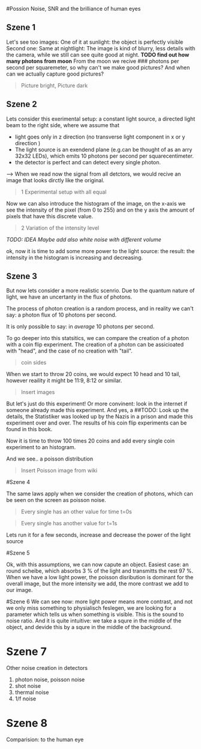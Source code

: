 #Possion Noise, SNR and the brilliance of human eyes

## Szene 1

Let's see too images:
One of it at sunlight:
the object is perfectly visible
Second one:
Same at nightlight:
The image is kind of blurry, less details with the camera, while we still can see quite good at night.
**TODO find out how many photons from moon**
From the moon we recive ### photons per second per squaremeter, so why can't we make good pictures?
And when can we actually capture good pictures?

> Picture bright,
> Picture dark

## Szene 2
Lets consider this exerimental setup: a constant light source, a directed light beam to the right side, where we assume that 
* light goes only in z direction (no transverse  light component in x or y direction )
* The light source is an exendend plane (e.g.can be thought of as an arry 32x32 LEDs), which emits 10 photons per second per squarecentimeter.
* the detector is perfect and can detect every single photon.

--> When we read now the signal from all detctors, we would recive an image that looks dirctly like the original.
> 1 Experimental setup with all equal

Now we can also introduce the histogram of the image, on the x-axis we see the intensity of the pixel (from 0 to 255) and on the y axis the amount of pixels that have this discrete value.

> 2 Variation of the intensity level 

*TODO: IDEA Maybe add also white noise with different volume*

ok, now it is time to add some more power to the light source: the result: the intensity in the histogram is increasing and decreasing.

## Szene 3
 
 But now lets consider a more realistic scenrio.
 Due to the quantum nature of light, we have  an uncertanty in the flux of photons. 
 
 The process of photon creation is a random process, and in reality we can't say: a photon flux of 10 photons per second.
 
 It is only possible to say: in *average* 10 photons per second.
 
 To go deeper into this statsitics, we can compare the creation of a photon with a coin flip experiment.
 The creation of a photon can be assicioated with "head", and the case of no creation with "tail".
 
 > coin sides
 
 When we start to throw 20 coins, we would expect 10 head and 10 tail, however reaility 
 it might be 11:9, 8:12 or similar.
 
 
 > Insert images
 
 But let's just do this experiment!
 Or more convinent: look in the internet if someone already made this experiment.
 And yes, a ##TODO: Look up the details, the Statistiker was looked up by the Nazis in a prison and made this experiment over and over. The results of his coin flip experiments can be found in this book.
 
 Now it is time to throw 100 times 20 coins and add every single coin experiment to an histogram.
 
 And we see.. a poisson distribution
 
 >  Insert Poisson image from wiki
 
 #Szene 4
 
 The same laws apply when we consider the creation of photons, which can be seen on the screen as poisson noise.
 
 > Every single has an other value for time t=0s
 
 > Every single has another value for t=1s
 
 Lets run it for a few seconds, increase and decrease the power of the light source
 
 #Szene 5 
 
 Ok, with this assumptions, we can now capute an object. Easiest case: an round scheibe, which absorbs 3 % of the light and transmitts the rest 97 %.
 When we have a low light power, the poisson disribution is dominant for the overall image, but the more intensity we add, the more contrast we add to our image.
 
 #Szene 6
 We can see now: more light power means more contrast, and not we only miss something to physialisch feslegen, we are looking for a parameter which tells us when something is visible. 
 This is the sound to noise ratio.
 And it is quite intuitive: we take a squre in the middle of the object, and devide this by a squre in the middle of the background.
 
 # Szene 7
 Other noise creation in detectors
 1. photon noise, poisson noise
 2. shot noise
 3. thermal noise
 4. 1/f noise
 
 # Szene 8
 Comparision: to the human eye
 
 
 
 
 
 